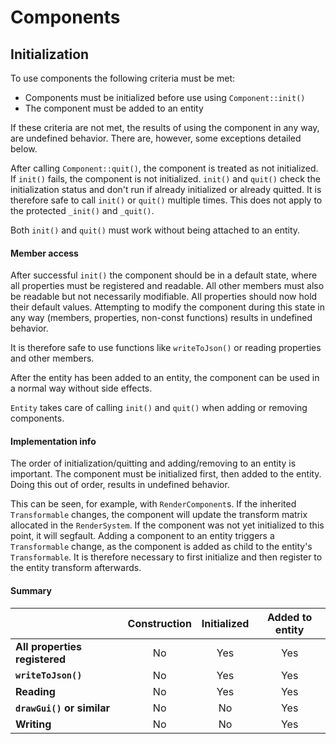 # Components

## Initialization
To use components the following criteria must be met:

* Components must be initialized before use using `Component::init()`
* The component must be added to an entity

If these criteria are not met, the results of using the component in any way, are undefined behavior. There are, however, some exceptions detailed below.

After calling `Component::quit()`, the component is treated as not initialized.
If `init()` fails, the component is not initialized.
`init()` and `quit()` check the initialization status and don't run if already initialized or already quitted. It is therefore safe to call `init()` or `quit()` multiple times. This does not apply to the protected `_init()` and `_quit()`.

Both `init()` and `quit()` must work without being attached to an entity.

#### Member access
After successful `init()` the component should be in a default state, where all properties must be registered and readable. All other members must also be readable but not necessarily modifiable.
All properties should now hold their default values.
Attempting to modify the component during this state in any way (members, properties, non-const functions) results in undefined behavior.

It is therefore safe to use functions like `writeToJson()` or reading properties and other members.

After the entity has been added to an entity, the component can be used in a normal way without side effects.

`Entity` takes care of calling `init()` and `quit()` when adding or removing components.


#### Implementation info
The order of initialization/quitting and adding/removing to an entity is important.
The component must be initialized first, then added to the entity.
Doing this out of order, results in undefined behavior.

This can be seen, for example, with `RenderComponent`s. If the inherited `Transformable` changes, the component will update the transform matrix allocated in the `RenderSystem`. If the component was not yet initialized to this point, it will segfault.
Adding a component to an entity triggers a `Transformable` change, as the component is added as child to the entity's `Transformable`. It is therefore necessary to first initialize and then register to the entity transform afterwards.


#### Summary

|                               | Construction | Initialized | Added to entity |
|-------------------------------|:------------:|:-----------:|:---------------:|
| **All properties registered** |      No      |     Yes     |       Yes       |
| **`writeToJson()`**           |      No      |     Yes     |       Yes       |
| **Reading**                   |      No      |     Yes     |       Yes       |
| **`drawGui()` or similar**    |      No      |      No     |       Yes       |
| **Writing**                   |      No      |      No     |       Yes       |
